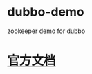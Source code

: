 # dubbo-demo
zookeeper demo for dubbo


# [官方文档](http://dubbo.apache.org/zh-cn/docs/user/quick-start.html)